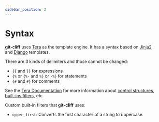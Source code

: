 ```yaml
---
sidebar_position: 2
---
```

# Syntax

**git-cliff** uses [Tera](https://github.com/Keats/tera) as the template engine. It has a syntax based on [Jinja2](http://jinja.pocoo.org/) and [Django](https://docs.djangoproject.com/en/3.1/topics/templates/) templates.

There are 3 kinds of delimiters and those cannot be changed:

<!-- {% raw %} -->

- `{{` and `}}` for expressions
- `{%` or `{%-` and `%}` or `-%}` for statements
- `{#` and `#}` for comments

<!-- {% endraw %} -->

See the [Tera Documentation](https://keats.github.io/tera/docs/#templates) for more information about [control structures](https://keats.github.io/tera/docs/#control-structures), [built-ins filters](https://keats.github.io/tera/docs/#built-ins), etc.

Custom built-in filters that **git-cliff** uses:

- `upper_first`: Converts the first character of a string to uppercase.
